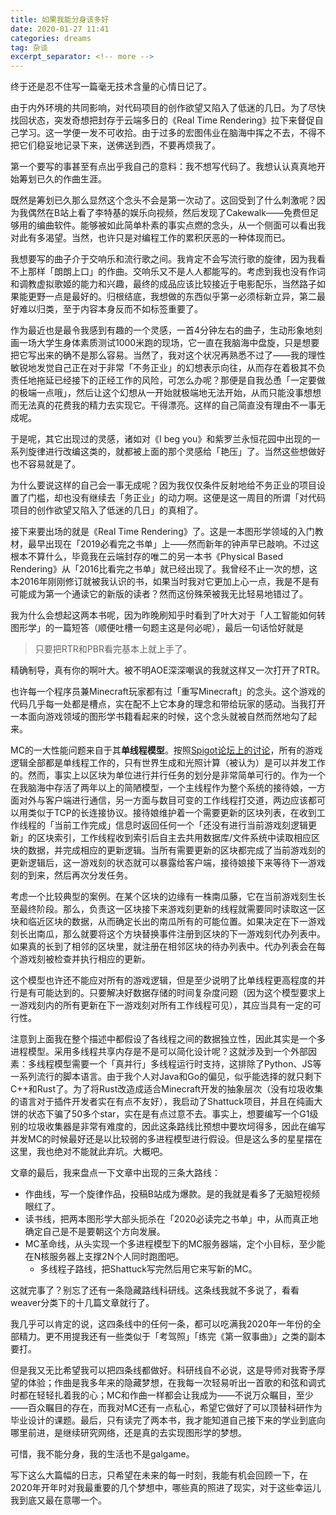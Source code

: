 ```yaml
---
title: 如果我能分身该多好
date: 2020-01-27 11:41
categories: dreams
tag: 杂谈
excerpt_separator: <!-- more -->
---
```


终于还是忍不住写一篇毫无技术含量的心情日记了。

由于内外环境的共同影响，对代码项目的创作欲望又陷入了低迷的几日。为了尽快找回状态，突发奇想把封存于云端多日的《Real Time Rendering》拉下来督促自己学习。这一学便一发不可收拾。由于过多的宏图伟业在脑海中挥之不去，不得不把它们稳妥地记录下来，送佛送到西，不要再烦我了。

<!-- more -->

第一个要写的事甚至有点出乎我自己的意料：我不想写代码了。我想认认真真地开始筹划已久的作曲生涯。

既然是筹划已久那么显然这个念头不会是第一次动了。这回受到了什么刺激呢？因为我偶然在B站上看了李特基的娱乐向视频，然后发现了Cakewalk——免费但足够用的编曲软件。能够被如此简单朴素的事实点燃的念头，从一个侧面可以看出我对此有多渴望。当然，也许只是对编程工作的累积厌恶的一种体现而已。

我想要写的曲子介于交响乐和流行歌之间。我肯定不会写流行歌的旋律，因为我看不上那样「朗朗上口」的作曲。交响乐又不是人人都能写的。考虑到我也没有作词和调教虚拟歌姬的能力和兴趣，最终的成品应该比较接近于电影配乐，当然路子如果能更野一点是最好的。归根结底，我想做的东西似乎第一必须标新立异，第二最好难以归类，至于内容本身反而不如标签重要了。

作为最近也是最令我感到有趣的一个灵感，一首4分钟左右的曲子，生动形象地刻画一场大学生身体素质测试1000米跑的现场，它一直在我脑海中盘旋，只是想要把它写出来的确不是那么容易。当然了，我对这个状况再熟悉不过了——我的理性敏锐地发觉自己正在对于非常「不务正业」的幻想表示向往，从而存在着极其不负责任地拖延已经接下的正经工作的风险，可怎么办呢？那便是自我怂恿「一定要做的极端一点哦」，然后让这个幻想从一开始就极端地无法开始，从而只能没事想想而无法真的花费我的精力去实现它。干得漂亮。这样的自己简直没有理由不一事无成呢。

于是呢，其它出现过的灵感，诸如对《I beg you》和紫罗兰永恒花园中出现的一系列旋律进行改编这类的，就都被上面的那个灵感给「艳压」了。当然这些想做好也不容易就是了。

为什么要说这样的自己会一事无成呢？因为我仅仅条件反射地给不务正业的项目设置了门槛，却也没有继续去「务正业」的动力啊。这便是这一周目的所谓「对代码项目的创作欲望又陷入了低迷的几日」的真相了。

接下来要出场的就是《Real Time Rendering》了。这是一本图形学领域的入门教材，最早出现在「2019必看完之书单」上——然而新年的钟声早已敲响。不过这根本不算什么，毕竟我在云端封存的唯二的另一本书《Physical Based Rendering》从「2016比看完之书单」就已经出现了。我曾经不止一次的想，这本2016年刚刚修订就被我认识的书，如果当时我对它更加上心一点，我是不是有可能成为第一个通读它的新版的读者？然而这份殊荣被我无比轻易地错过了。

我为什么会想起这两本书呢，因为昨晚刷知乎时看到了叶大对于「人工智能如何转图形学」的一篇短答（顺便吐槽一句题主这是何必呢），最后一句话恰好就是

> 只要把RTR和PBR看完基本上就上手了。

精确制导，真有你的啊叶大。被不明AOE深深嘲讽的我就这样又一次打开了RTR。

也许每一个程序员兼Minecraft玩家都有过「重写Minecraft」的念头。这个游戏的代码几乎每一处都是槽点，实在配不上它本身的理念和带给玩家的感动。当我打开一本面向游戏领域的图形学书籍看起来的时候，这个念头就被自然而然地勾了起来。

MC的一大性能问题来自于其**单线程模型**。按照[Spigot论坛上的讨论][1]，所有的游戏逻辑全部都是单线程工作的，只有世界生成和光照计算（被认为）是可以并发工作的。然而，事实上以区块为单位进行并行任务的划分是非常简单可行的。作为一个在我脑海中存活了两年以上的简陋模型，一个主线程作为整个系统的接待娘，一方面对外与客户端进行通信，另一方面与数目可变的工作线程打交道，两边应该都可以用类似于TCP的长连接协议。接待娘维护着一个需要更新的区块列表，在收到工作线程的「当前工作完成」信息时返回任何一个「还没有进行当前游戏刻逻辑更新」的区块索引，工作线程收到索引后自主去共用数据库/文件系统中读取相应区块的数据，并完成相应的更新逻辑。当所有需要更新的区块都完成了当前游戏刻的更新逻辑后，这一游戏刻的状态就可以暴露给客户端，接待娘接下来等待下一游戏刻的到来，然后再次分发任务。

考虑一个比较典型的案例。在某个区块的边缘有一株南瓜藤，它在当前游戏刻生长至最终阶段。那么，负责这一区块接下来游戏刻更新的线程就需要同时读取这一区块和临近区块的数据，从而确定长出的南瓜所有的可能位置。如果决定在下一游戏刻长出南瓜，那么就要将这个方块替换事件注册到区块的下一游戏刻代办列表中。如果真的长到了相邻的区块里，就注册在相邻区块的待办列表中。代办列表会在每个游戏刻被检查并执行相应的更新。

这个模型也许还不能应对所有的游戏逻辑，但是至少说明了比单线程更高程度的并行是有可能达到的。只要解决好数据存储的时间复杂度问题（因为这个模型要求上一游戏刻内的所有更新在下一游戏刻对所有工作线程可见），其应当具有一定的可行性。

[1]: https://www.spigotmc.org/threads/to-what-extent-is-minecraft-multi-threaded.376015/

注意到上面我在整个描述中都假设了各线程之间的数据独立性，因此其实是一个多进程模型。采用多线程共享内存是不是可以简化设计呢？这就涉及到一个外部因素：多线程模型需要一个「真并行」多线程运行时支持，这排除了Python、JS等一系列流行的脚本语言。由于我个人对Java和Go的偏见，似乎能选择的就只剩下C++和Rust了。为了将Rust改造成适合Minecraft开发的抽象层次（没有垃圾收集的语言对于插件开发者实在有点不友好），我启动了Shattuck项目，并且在纯画大饼的状态下骗了50多个star，实在是有点过意不去。事实上，想要编写一个G1级别的垃圾收集器是非常有难度的，因此这条路线比预想中要坎坷得多，因此在编写并发MC的时候最好还是以比较弱的多进程模型进行假设。但是这么多的星星摆在这里，我也绝对不能就此弃坑。大概吧。

文章的最后，我来盘点一下文章中出现的三条大路线：
* 作曲线，写一个旋律作品，投稿B站成为爆款。是的我就是看多了无脑短视频眼红了。
* 读书线，把两本图形学大部头扼杀在「2020必读完之书单」中，从而真正地确定自己是不是要朝这个方向发展。
* MC革命线，从头实现一个多进程模型下的MC服务器端，定个小目标，至少能在N核服务器上支撑2N个人同时跑图吧。
    * 多线程子路线，把Shattuck写完然后用它来写新的MC。

这就完事了？别忘了还有一条隐藏路线科研线。这条线我就不多说了，看看weaver分类下的十几篇文章就行了。

我几乎可以肯定的说，这四条线中的任何一条，都可以吃满我2020年一年份的全部精力。更不用提我还有一些类似于「考驾照」「练完《第一叙事曲》」之类的副本要打。

但是我又无比希望我可以把四条线都做好。科研线自不必说，这是导师对我寄予厚望的体验；作曲是我多年来的隐藏梦想，在我每一次轻易听出一首歌的和弦和调式时都在轻轻扎着我的心；MC和作曲一样都会让我成为——不说万众瞩目，至少——百众瞩目的存在，而我对MC还有一点私心，希望它做好了可以顶替科研作为毕业设计的课题。最后，只有读完了两本书，我才能知道自己接下来的学业到底向哪里前进，是继续研究网络，还是真的去实现图形学的梦想。

可惜，我不能分身，我的生活也不是galgame。

写下这么大篇幅的日志，只希望在未来的每一时刻，我能有机会回顾一下，在2020年开年时对我最重要的几个梦想中，哪些真的照进了现实，对于这些幸运儿我到底又最在意哪一个。